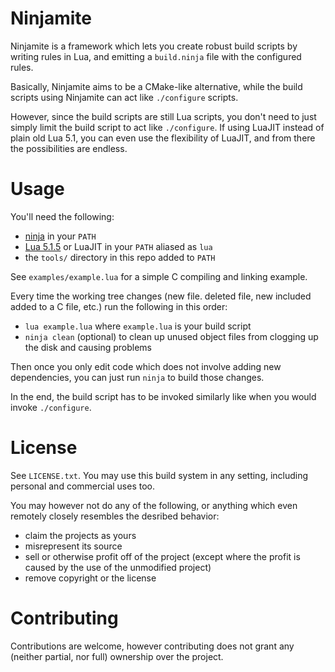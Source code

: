 # Ninjamite

Ninjamite is a framework which lets you create robust build scripts by writing rules in Lua, and emitting a `build.ninja` file with the configured rules.

Basically, Ninjamite aims to be a CMake-like alternative, while the build scripts using Ninjamite can act like `./configure` scripts.

However, since the build scripts are still Lua scripts, you don't need to just simply limit the build script to act like `./configure`. If using LuaJIT instead of plain old Lua 5.1, you can even use the flexibility of LuaJIT, and from there the possibilities are endless.

# Usage

You'll need the following:
- [ninja](https://github.com/ninja-build/ninja) in your `PATH`
- [Lua 5.1.5](https://sourceforge.net/projects/luabinaries/files/5.1.5/Tools%20Executables/) or LuaJIT in your `PATH` aliased as `lua`
- the `tools/` directory in this repo added to `PATH`

See `examples/example.lua` for a simple C compiling and linking example.

Every time the working tree changes (new file. deleted file, new included added to a C file, etc.) run the following in this order:
- `lua example.lua` where `example.lua` is your build script
- `ninja clean` (optional) to clean up unused object files from clogging up the disk and causing problems

Then once you only edit code which does not involve adding new dependencies, you can just run `ninja` to build those changes.

In the end, the build script has to be invoked similarly like when you would invoke `./configure`.

# License

See `LICENSE.txt`. You may use this build system in any setting, including personal and commercial uses too.

You may however not do any of the following, or anything which even remotely closely resembles the desribed behavior:
- claim the projects as yours
- misrepresent its source
- sell or otherwise profit off of the project (except where the profit is caused by the use of the unmodified project)
- remove copyright or the license

# Contributing

Contributions are welcome, however contributing does not grant any (neither partial, nor full) ownership over the project.
